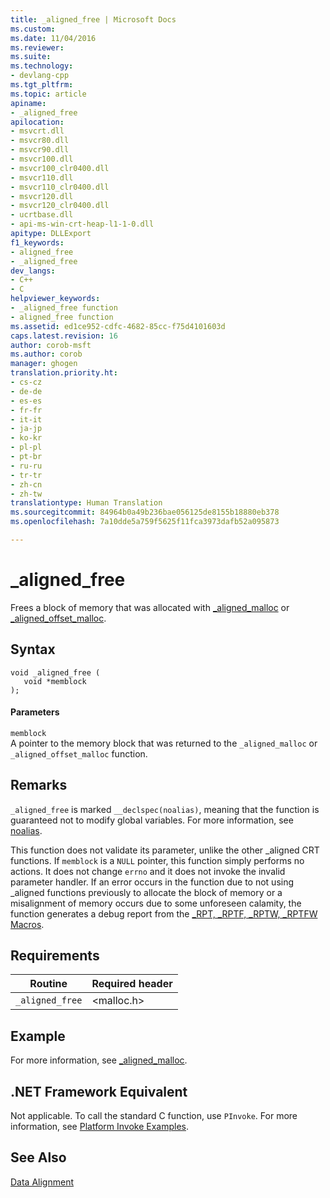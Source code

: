 ```yaml
---
title: _aligned_free | Microsoft Docs
ms.custom: 
ms.date: 11/04/2016
ms.reviewer: 
ms.suite: 
ms.technology:
- devlang-cpp
ms.tgt_pltfrm: 
ms.topic: article
apiname:
- _aligned_free
apilocation:
- msvcrt.dll
- msvcr80.dll
- msvcr90.dll
- msvcr100.dll
- msvcr100_clr0400.dll
- msvcr110.dll
- msvcr110_clr0400.dll
- msvcr120.dll
- msvcr120_clr0400.dll
- ucrtbase.dll
- api-ms-win-crt-heap-l1-1-0.dll
apitype: DLLExport
f1_keywords:
- aligned_free
- _aligned_free
dev_langs:
- C++
- C
helpviewer_keywords:
- _aligned_free function
- aligned_free function
ms.assetid: ed1ce952-cdfc-4682-85cc-f75d4101603d
caps.latest.revision: 16
author: corob-msft
ms.author: corob
manager: ghogen
translation.priority.ht:
- cs-cz
- de-de
- es-es
- fr-fr
- it-it
- ja-jp
- ko-kr
- pl-pl
- pt-br
- ru-ru
- tr-tr
- zh-cn
- zh-tw
translationtype: Human Translation
ms.sourcegitcommit: 84964b0a49b236bae056125de8155b18880eb378
ms.openlocfilehash: 7a10dde5a759f5625f11fca3973dafb52a095873

---
```

# _aligned_free
Frees a block of memory that was allocated with [_aligned_malloc](../../c-runtime-library/reference/aligned-malloc.md) or [_aligned_offset_malloc](../../c-runtime-library/reference/aligned-offset-malloc.md).  
  
## Syntax  
  
```  
void _aligned_free (  
   void *memblock  
);  
```  
  
#### Parameters  
 `memblock`  
 A pointer to the memory block that was returned to the `_aligned_malloc` or `_aligned_offset_malloc` function.  
  
## Remarks  
 `_aligned_free` is marked `__declspec(noalias)`, meaning that the function is guaranteed not to modify global variables. For more information, see [noalias](../../cpp/noalias.md).  
  
 This function does not validate its parameter, unlike the other _aligned CRT functions. If `memblock` is a `NULL` pointer, this function simply performs no actions. It does not change `errno` and it does not invoke the invalid parameter handler. If an error occurs in the function due to not using _aligned functions previously to allocate the block of memory or a misalignment of memory occurs due to some unforeseen calamity, the function generates a debug report from the [_RPT, _RPTF, _RPTW, _RPTFW Macros](../../c-runtime-library/reference/rpt-rptf-rptw-rptfw-macros.md).  
  
## Requirements  
  
|Routine|Required header|  
|-------------|---------------------|  
|`_aligned_free`|\<malloc.h>|  
  
## Example  
 For more information, see [_aligned_malloc](../../c-runtime-library/reference/aligned-malloc.md).  
  
## .NET Framework Equivalent  
 Not applicable. To call the standard C function, use `PInvoke`. For more information, see [Platform Invoke Examples](http://msdn.microsoft.com/Library/15926806-f0b7-487e-93a6-4e9367ec689f).  
  
## See Also  
 [Data Alignment](../../c-runtime-library/data-alignment.md)


<!--HONumber=Jan17_HO1-->


